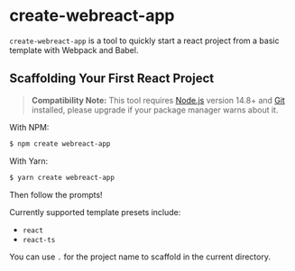 # create-webreact-app

`create-webreact-app` is a tool to quickly start a react project from a basic template with Webpack and Babel.

## Scaffolding Your First React Project

> **Compatibility Note:**
> This tool requires [Node.js](https://nodejs.org/en/) version 14.8+ and [Git](https://git-scm.com/) installed, please upgrade if your package manager warns about it.

With NPM:

```bash
$ npm create webreact-app
```

With Yarn:

```bash
$ yarn create webreact-app
```

Then follow the prompts!

Currently supported template presets include:

- `react`
- `react-ts`

You can use `.` for the project name to scaffold in the current directory.
